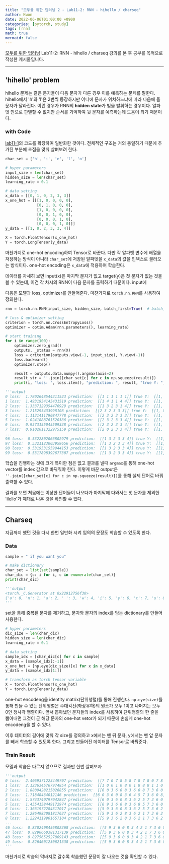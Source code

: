 ```yaml
---
title: "모두를 위한 딥러닝 2 - Lab11-2: RNN - hihello / charseq"
author: Kwon
date: 2022-06-06T01:00:00 +0900
categories: [pytorch, study]
tags: [rnn]
math: true
mermaid: false
---
```


[모두를 위한 딥러닝](https://deeplearningzerotoall.github.io/season2/lec_pytorch.html) Lab11-2: RNN - hihello / charseq 강의를 본 후 공부를 목적으로 작성한 게시물입니다.

***

## 'hihello' problem

hihello 문제는 같은 문자들이 다음 문자가 다른 경우 이를 예측하는 문제를 말한다.
hihello에서 'h'와 'l'은 2번씩 등장하지만 어디에 문자가 위치하느냐에 따라 다음에 올 문자가 달라진다.
이런 경우가 RNN의 **hidden state**가 빛을 발휘하는 경우이다. 알파벳 만으로 판별할 수 없지만 순서를 기억하여 뒷 문자를 예측하는데 도움이 되기 때문이다.

### with Code

[lab11-1](/posts/dlZeroToAll-PyTorch-11-1/)의 코드를 확장하여 일반화한 것이다.
전체적인 구조는 거의 동일하기 때문에 추가된 부분에 초점을 맞춰 살펴보려 한다.

```py
char_set = ['h', 'i', 'e', 'l', 'o']

# hyper parameters
input_size = len(char_set)
hidden_size = len(char_set)
learning_rate = 0.1

# data setting
x_data = [[0, 1, 0, 2, 3, 3]]
x_one_hot = [[[1, 0, 0, 0, 0],
              [0, 1, 0, 0, 0],
              [1, 0, 0, 0, 0],
              [0, 0, 1, 0, 0],
              [0, 0, 0, 1, 0],
              [0, 0, 0, 1, 0]]]
y_data = [[1, 0, 2, 3, 3, 4]]

X = torch.FloatTensor(x_one_hot)
Y = torch.LongTensor(y_data)
```

마찬가지로 one-hot encoding하여 Tensor로 바꾼다. 다만 각 알파벳 변수에 배열을 저장하는 방식이 아니라 `char_set`에 저장된 알파벳을 `x_data`의 값을 인덱스로 불러오는 방식이다.
one-hot encoding은 `x_data`에 적용하여 학습한다.

데이터를 자세히 보면 input(x)은 마지막 문자가 없고 target(y)은 첫 문자가 없는 것을 볼 수 있는데,
이건 각 차시의 RNN이 다음 문자를 출력하기 때문이다. input에

다음은 모델과 loss, optimizer를 만들어준다. 마찬가지로 `torch.nn.RNN`를 사용하여 정의한다.

```py
rnn = torch.nn.RNN(input_size, hidden_size, batch_first=True)  # batch_first guarantees the order of output = (B, S, F)

# loss & optimizer setting
criterion = torch.nn.CrossEntropyLoss()
optimizer = optim.Adam(rnn.parameters(), learning_rate)
```

```py
# start training
for i in range(100):
    optimizer.zero_grad()
    outputs, _status = rnn(X)
    loss = criterion(outputs.view(-1, input_size), Y.view(-1))
    loss.backward()
    optimizer.step()

    result = outputs.data.numpy().argmax(axis=2)
    result_str = ''.join([char_set[c] for c in np.squeeze(result)])
    print(i, "loss: ", loss.item(), "prediction: ", result, "true Y: ", y_data, "prediction str: ", result_str)

'''output
0 loss:  1.7802648544311523 prediction:  [[1 1 1 1 1 1]] true Y:  [[1, 0, 2, 3, 3, 4]] prediction str:  iiiiii
1 loss:  1.4931954145431519 prediction:  [[1 4 1 1 4 4]] true Y:  [[1, 0, 2, 3, 3, 4]] prediction str:  ioiioo
2 loss:  1.3337129354476929 prediction:  [[1 3 2 3 1 4]] true Y:  [[1, 0, 2, 3, 3, 4]] prediction str:  ilelio
3 loss:  1.215295433998108 prediction:  [[2 3 2 3 3 3]] true Y:  [[1, 0, 2, 3, 3, 4]] prediction str:  elelll
4 loss:  1.1131411790847778 prediction:  [[2 3 2 3 3 3]] true Y:  [[1, 0, 2, 3, 3, 4]] prediction str:  elelll
5 loss:  1.0241888761520386 prediction:  [[2 3 2 3 3 4]] true Y:  [[1, 0, 2, 3, 3, 4]] prediction str:  elello
6 loss:  0.9573155045509338 prediction:  [[2 3 2 3 3 4]] true Y:  [[1, 0, 2, 3, 3, 4]] prediction str:  elello
7 loss:  0.9102011322975159 prediction:  [[2 0 2 3 3 4]] true Y:  [[1, 0, 2, 3, 3, 4]] prediction str:  ehello
...
96 loss:  0.5322802066802979 prediction:  [[1 3 2 3 3 4]] true Y:  [[1, 0, 2, 3, 3, 4]] prediction str:  ilello
97 loss:  0.5321123003959656 prediction:  [[1 3 2 3 3 4]] true Y:  [[1, 0, 2, 3, 3, 4]] prediction str:  ilello
98 loss:  0.5319531559944153 prediction:  [[1 3 2 3 3 4]] true Y:  [[1, 0, 2, 3, 3, 4]] prediction str:  ilello
99 loss:  0.5317898392677307 prediction:  [[1 3 2 3 3 4]] true Y:  [[1, 0, 2, 3, 3, 4]] prediction str:  ilello
```

학습을 진행하는 것에 크게 특이한 점은 없고 결과를 낼때 `argmax`를 통해 one-hot vector를 index 값으로 바꿔줘야 한다. 이렇게 바꾼 output은 `''.join([char_set[c] for c in np.squeeze(result)])`를 통해 실제 단어로 바꿔 출력할 수 있다.

결과를 보면 처음에는 이상한 단어들이 나오다가 마지막에 다와서는 첫 문자를 제외한 'ilello'가 제대로 나온 것을 확인할 수 있다.

***

## Charseq

지금까지 했던 것을 다시 한번 일반화 시켜 임의의 문장도 학습할 수 있도록 한다.

### Data

```py
sample = " if you want you"

# make dictionary
char_set = list(set(sample))
char_dic = {c: i for i, c in enumerate(char_set)}
print(char_dic)

'''output
<torch._C.Generator at 0x22912756f30>
{'o': 0, 'n': 1, 'a': 2, ' ': 3, 'w': 4, 'i': 5, 'y': 6, 't': 7, 'u': 8, 'f': 9}
'''
```

set을 통해 중복된 문자를 제거하고, 문자와 문자의 index를 담는 dictionary를 만들어 사용한다.

```py
# hyper parameters
dic_size = len(char_dic)
hidden_size = len(char_dic)
learning_rate = 0.1

# data setting
sample_idx = [char_dic[c] for c in sample]
x_data = [sample_idx[:-1]]
x_one_hot = [np.eye(dic_size)[x] for x in x_data]
y_data = [sample_idx[1:]]

# transform as torch tensor variable
X = torch.FloatTensor(x_one_hot)
Y = torch.LongTensor(y_data)
```

one-hot encodeng을 identity matrix(단위행렬)를 통해 진행한다. `np.eye(size)`를 통해 만들 수 있는 단위행렬은 주대각선(좌상우하)의 원소가 모두 1이고 나머지는 모두 0인 정사각 행렬이다.
앞서 뽑아냈던 문자들의 index를 사용하여 단위행렬의 한 줄을 뽑아내면 그것이 곧 해당 문자의 one-hot vetor가 되기 때문에 손쉽게 one-hot encodeng을 할 수 있다.

이후 데이터의 길이에 맞춰 각 size를 정의하고 x에서는 맨 뒤 문자, y에서는 맨 앞 문자를 빼서 학습할 수 있도록 한다.
그리고 만들어진 데이터를 Tensor로 바꿔준다.

### Train Result

모델과 학습은 다르지 않으므로 결과만 한번 살펴보자

```py
'''output
0 loss:  2.4069371223449707 prediction:  [[7 7 0 7 8 5 8 7 8 7 8 0 7 8 5]] true Y:  [[5, 9, 3, 6, 0, 8, 3, 4, 2, 1, 7, 3, 6, 0, 8]] prediction str:  ttotuiututuotui
1 loss:  2.1236345767974854 prediction:  [[1 0 0 1 0 8 0 1 8 8 8 1 1 0 8]] true Y:  [[5, 9, 3, 6, 0, 8, 3, 4, 2, 1, 7, 3, 6, 0, 8]] prediction str:  noonouonuuunnou
2 loss:  1.8809428215026855 prediction:  [[6 0 3 6 0 8 3 6 0 8 7 3 6 0 8]] true Y:  [[5, 9, 3, 6, 0, 8, 3, 4, 2, 1, 7, 3, 6, 0, 8]] prediction str:  yo you yout you
3 loss:  1.71848464012146 prediction:  [[6 0 3 6 0 8 3 6 4 5 7 3 6 0 8]] true Y:  [[5, 9, 3, 6, 0, 8, 3, 4, 2, 1, 7, 3, 6, 0, 8]] prediction str:  yo you ywit you
4 loss:  1.5743740797042847 prediction:  [[6 0 3 6 0 8 3 6 2 5 7 3 6 0 8]] true Y:  [[5, 9, 3, 6, 0, 8, 3, 4, 2, 1, 7, 3, 6, 0, 8]] prediction str:  yo you yait you
5 loss:  1.4554158449172974 prediction:  [[6 9 3 6 0 8 3 6 8 5 7 3 6 0 8]] true Y:  [[5, 9, 3, 6, 0, 8, 3, 4, 2, 1, 7, 3, 6, 0, 8]] prediction str:  yf you yuit you
6 loss:  1.3661972284317017 prediction:  [[5 9 3 6 0 8 3 6 2 5 7 3 6 2 8]] true Y:  [[5, 9, 3, 6, 0, 8, 3, 4, 2, 1, 7, 3, 6, 0, 8]] prediction str:  if you yait yau
7 loss:  1.2864983081817627 prediction:  [[5 9 3 6 2 8 3 6 2 1 7 3 6 2 8]] true Y:  [[5, 9, 3, 6, 0, 8, 3, 4, 2, 1, 7, 3, 6, 0, 8]] prediction str:  if yau yant yau
8 loss:  1.2224119901657104 prediction:  [[5 9 3 6 2 8 3 6 2 1 7 3 6 2 8]] true Y:  [[5, 9, 3, 6, 0, 8, 3, 4, 2, 1, 7, 3, 6, 0, 8]] prediction str:  if yau yant yau
...
46 loss:  0.8302408456802368 prediction:  [[5 9 3 6 0 8 3 4 2 1 7 3 6 0 8]] true Y:  [[5, 9, 3, 6, 0, 8, 3, 4, 2, 1, 7, 3, 6, 0, 8]] prediction str:  if you want you
47 loss:  0.8290660381317139 prediction:  [[5 9 3 6 0 8 3 4 2 1 7 3 6 0 8]] true Y:  [[5, 9, 3, 6, 0, 8, 3, 4, 2, 1, 7, 3, 6, 0, 8]] prediction str:  if you want you
48 loss:  0.8275652527809143 prediction:  [[5 9 3 6 0 8 3 4 2 1 7 3 6 0 8]] true Y:  [[5, 9, 3, 6, 0, 8, 3, 4, 2, 1, 7, 3, 6, 0, 8]] prediction str:  if you want you
49 loss:  0.8264601230621338 prediction:  [[5 9 3 6 0 8 3 4 2 1 7 3 6 0 8]] true Y:  [[5, 9, 3, 6, 0, 8, 3, 4, 2, 1, 7, 3, 6, 0, 8]] prediction str:  if you want you
'''
```

마찬가지로 학습의 막바지로 갈수록 학습했던 문장이 잘 나오는 것을 확인할 수 있다.